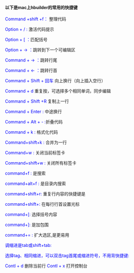 #### 以下是mac上hbuilder的常用的快捷键  

<font color="blue">Command +shift +f：</font> 整理代码

<font color="blue">Option + / :</font> 激活代码提示

<font color="blue">Option + [ ：</font>匹配括号

<font color="blue">Option + → ：</font>跳转到下一个可编辑区

<font color="blue">Command + → ：</font>跳转行尾

<font color="blue">Command + ← ：</font>跳转行首

<font color="blue">Command + Shift + 回车 </font>向上换行（向上插入空行）

<font color="blue">Command + d  </font>重复按，可选择多个相同单词，同步编辑

<font color="blue">Command + Shift +R </font>复制上一行

<font color="blue">Command + Enter :</font> 中途换行

<font color="blue">Command + Alt + - :</font>折叠代码

<font color="blue">Command + k :</font> 格式化代码

<font color="blue">Command+shift+k :</font> 合并为一行

<font color="blue">Command+w :</font> 关闭当前标签卡

<font color="blue">Command+shift+w :</font> 关闭所有标签卡

<font color="blue">command+f : </font>是搜索

<font color="blue">command+alt+f : </font>是目录内搜索

<font color="blue">command+shift+r: </font>重复行内容的快捷键是

<font color="blue">command+shift+\: </font>在每行行首设置光标

<font color="blue">command+[: </font>选择括号内容

<font color="blue">command+]: </font>是加包围

<font color="blue">command+= : </font>扩大选区,是更易用

<font color="blue">调缩进是tab或shift+tab: </font>

<font color="blue">选择tag、相同缩进，可以双击tag首尾或缩进符号，不用背快捷键: </font>



<font color="blue">Contl + d </font>删除当前行
<font color="blue">Contl + x </font>打开控制台

